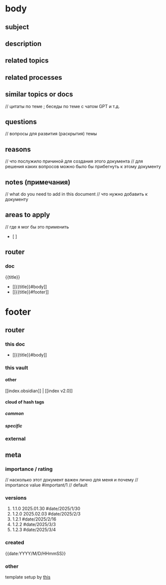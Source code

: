 
# body

## subject
## description
## related topics
## related processes
## similar topics or docs
// цитаты по теме ; беседы по теме с чатом GPT и т.д.
## questions
// вопросы для развития (раскрытия) темы
## reasons 
// что послужило причиной для создания этого документа
// для решения каких вопросов можно было бы прибегнуть к этому документу
## notes (примечания)
// what do you need to add in this document
// что нужно добавить к документу
## areas to apply
// где я мог бы это применить
- [ ] 
## router 
### doc
{{title}}
- [[{{title}}#body]]
- [[{{title}}#footer]]
# footer
## router
### this doc 
- [[{{title}}#body]]
### this vault
#### other
[[index.obsidian]] | [[index v2.0]] 
#### cloud of hash tags
##### common
##### specific
### external
## meta
### importance / rating
// насколько этот документ важен лично для меня и почему
// importance value
#important/1 // default
### versions
1. 1.1.0 2025.01.30 #date/2025/1/30
2. 1.2.0 2025.02.03 #date/2025/2/3 
3. 1.2.1 #date/2025/2/16
4. 1.2.2 #date/2025/3/3
5. 1.2.3  #date/2025/3/4 
### created
 {{date:YYYY/M/D/HHmmSS}}
### other
template setup by [this](https://help.obsidian.md/web-clipper/variables)
